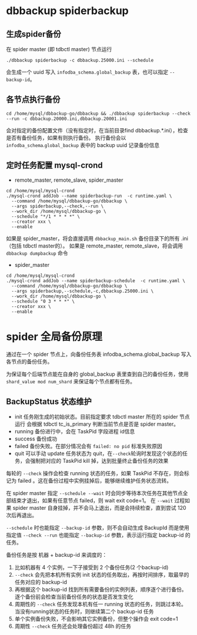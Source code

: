 
# dbbackup spiderbackup
## 生成spider备份

在 spider master (即 tdbctl master) 节点运行
```
./dbbackup spiderbackup -c dbbackup.25000.ini --schedule
```
会生成一个 uuid 写入 `infodba_schema.global_backup` 表，也可以指定 `--backup-id`。

## 各节点执行备份
```
cd /home/mysql/dbbackup-go/dbbackup && ./dbbackup spiderbackup --check --run -c dbbackup.20000.ini,dbbackup.20001.ini
```

会对指定的备份配置文件（没有指定时，在当前目录find dbbackup.*.ini），检查是否有备份任务，如果有则执行备份。
执行备份会以 `infodba_schema`.`global_backup` 表中的 backup uuid 记录备份信息

## 定时任务配置 mysql-crond 

- remote_master, remote_slave, spider_master
```
cd /home/mysql/mysql-crond
./mysql-crond addJob --name spiderbackup-run  -c runtime.yaml \
  --command /home/mysql/dbbackup-go/dbbackup \
  --args spiderbackup,--check,--run \
  --work_dir /home/mysql/dbbackup-go \
  --schedule "*/1 * * * *" \
  --creator xxx \
  --enable 
```

如果是  spider_master，将会直接调用 `dbbackup_main.sh` 备份目录下的所有 .ini （包括 tdbctl master的）。
如果是 remote_master, remote_slave，将会调用 `dbbackup dumpbackup` 命令

- spider_master
```
cd /home/mysql/mysql-crond
./mysql-crond addJob --name spiderbackup-schedule  -c runtime.yaml \
  --command /home/mysql/dbbackup-go/dbbackup \
  --args spiderbackup,--schedule,-c,dbbackup.25000.ini \
  --work_dir /home/mysql/dbbackup-go \
  --schedule "0 3 * * *" \
  --creator xxx \
  --enable 
```

# spider 全局备份原理
通过在一个 spider 节点上，向备份任务表 infodba_schema.global_backup 写入各节点的备份任务。

为保证每个后端节点能在自身的 global_backup 表里查到自己的备份任务，使用 `shard_value mod num_shard` 来保证每个节点都有任务。

## BackupStatus 状态维护

- init
  任务刚生成的初始状态。目前指定要求 tdbctl master 所在的 spider 节点运行
  会根据 tdbctl tc_is_primary 判断当前节点是否是 spider master。
- running
  备份进行中，会在 TaskPid 字段进程 id信息
- success
  备份成功
- failed
  备份失败。在部分情况会有 `failed: no pid` 标准失败原因
- quit
  可以手动 update 任务状态为 quit，在`--check`轮询时发现这个状态的任务，会强制把对应的 TaskPid kill 掉，达到批量终止备份任务的效果

每轮的 `--check` 操作会检查 running 状态的任务，如果 TaskPid 不存在，则会标记为 failed 。这在备份过程中实例挂掉后，能够继续维护任务状态流转。

在 spider master 指定 `--schedule --wait` 时会同步等待本次任务在其他节点全部结束才退出，如果有任意节点 failed，则 wait exit code=1。
在 `--wait` 过程如果 spider master 自身挂掉，并不会马上退出，而是会持续检查，直到尝试 120 次后再退出。

`--schedule` 时也能指定 `--backup-id` 参数，则不会自动生成 BackupId 而是使用指定值
`--check --run` 也能指定 `--backup-id` 参数，表示运行指定 backup-id 的任务。

备份任务是按 机器 + backup-id 来调度的：
1. 比如机器有 4 个实例，一下子接受到 2 个备份任务(2 个backup-id)
2. `--check` 会先把本机所有实例 init 状态的任务取出，再按时间排序，取最早的任务对应的 backup-id
3. 再根据这个 backup-id 找到所有需要备份的实例列表，顺序逐个进行备份。逐个备份前会检查当前备份任务的状态是否发生变化
4. 周期性的 `--check` 任务发现本机有任一 running 状态的任务，则跳过本轮。 当没有running状态的任务时，则继续第二个 backup-id 任务
5. 单个实例备份失败，不会影响其它实例备份，但整个操作会 exit code=1
6. 周期性 `--check` 任务还会处理备份超过 48h 的任务